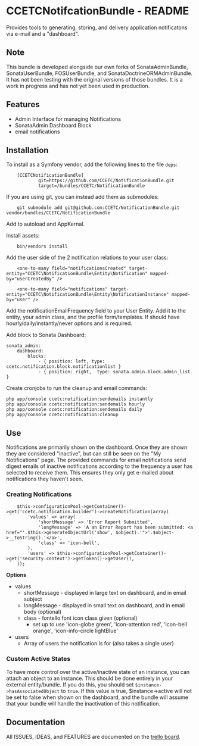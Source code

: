# CCETCNotifcationBundle - README

Provides tools to generating, storing, and delivery application notificatons via e-mail and a "dashboard".

## Note
This bundle is developed alongside our own forks of SonataAdminBundle, SonataUserBundle, FOSUserBundle, and SonataDoctrineORMAdminBundle.  It has not been testing with the original versions of those bundles.  It is a work in progress and has not yet been used in production.

## Features
- Admin Interface for managing Notifications
- SonataAdmin Dashboard Block
- email notifications

## Installation
To install as a Symfony vendor, add the following lines to the file ``deps``:

        [CCETCNotificationBundle]
                git=https://github.com/CCETC/NotificationBundle.git
                target=/bundles/CCETC/NotificationBundle
                

If you are using git, you can instead add them as submodules:

        git submodule add git@github.com:CCETC/NotificationBundle.git vendor/bundles/CCETC/NotificationBundle

Add to autoload and AppKernal.

Install assets:

        bin/vendors install

Add the user side of the 2 notification relations to your user class:

        <one-to-many field="notificationsCreated" target-entity="CCETC\NotificationBundle\Entity\Notification" mapped-by="userCreatedBy" />
        
        <one-to-many field="notifications" target-entity="CCETC\NotificationBundle\Entity\NotificationInstance" mapped-by="user" />
        
Add the notificationEmailFrequency field to your User Entity.  Add it to the entity, your admin class, and the profile form/templates.  If should have hourly/daily/instantly/never options and is required.

Add block to Sonata Dashboard:

	sonata_admin:
        dashboard:
			blocks:
				- { position: left, type: ccetc.notification.block.notificationlist }
				- { position: right,  type: sonata.admin.block.admin_list }

Create cronjobs to run the cleanup and email commands:

	php app/console ccetc:notification:sendemails instantly
	php app/console ccetc:notification:sendemails hourly
	php app/console ccetc:notification:sendemails daily
	php app/console ccetc:notification:cleanup


## Use
Notifications are primarily shown on the dashboard.  Once they are shown they are considered "inactive", but can still be seen on the "My Notifications" page.  The provided commands for email notifications send digest emails of inactive notifications according to the frequency a user has selected to receive them.  This ensures they only get e-mailed about notifications they haven't seen.

### Creating Notifications
        $this->configurationPool->getContainer()->get('ccetc.notification.builder')->createNotification(array(
            'values' => array(
                'shortMessage' => 'Error Report Submitted',
                'longMessage' => 'A an Error Report has been submitted: <a href="'.$this->generateObjectUrl('show', $object).'">'.$object->__toString().'</a>',
                'class' => 'icon-bell',
            ),
            'users' => $this->configurationPool->getContainer()->get('security.context')->getToken()->getUser(),
        ));

**Options**
- values
	- shortMessage - displayed in large text on dashboard, and in email subject
	- longMessage - displayed in small text on dashboard, and in email body (optional)
	- class - fontello font icon class given (optional)
		- set up to use 'icon-globe green', 'icon-attention red', 'icon-bell orange', 'icon-info-circle lightBlue'
- users
	- Array of users the notification is for (also takes a single user)
	
### Custom Active States
To have more control over the active/inactive state of an instance, you can attach an object to an instance.  This should be done entirely in your external entity/bundle.  If you do this, you should set ``$instance->hasAssociatedObject`` to ``true``.  If this value is true, $instance->active will not be set to false when shown on the dashboard, and the bundle will assume that your bundle will handle the inactivation of this notification.

## Documentation
All ISSUES, IDEAS, and FEATURES are documented on the [trello board](https://trello.com/board/notificationbundle/4fbb871762bd30482a494fe0).